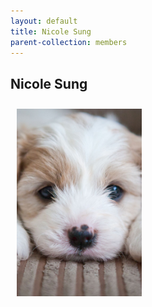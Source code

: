 ```yaml
---
layout: default
title: Nicole Sung
parent-collection: members
---
```


## Nicole Sung
<img src="/media/test_puppy.png" alt="1" width = 200px height = 300px style="object-fit: cover; float: left; margin: 10px">
